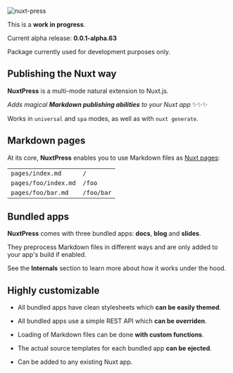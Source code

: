 ![nuxt-press](https://user-images.githubusercontent.com/904724/59497906-a2d9d680-8e94-11e9-8fac-a7172827f349.png)

This is a **work in progress**.

Current alpha release: **0.0.1-alpha.63**

Package currently used for development purposes only.

## Publishing the Nuxt way

**NuxtPress** is a multi-mode natural extension to Nuxt.js.

_Adds magical **Markdown publishing abilities** to your Nuxt app_ ✨✨✨

Works in `universal` and `spa` modes, as well as with `nuxt generate`.

## Markdown pages

At its core, **NuxtPress** enables you to use Markdown files as [Nuxt pages][np]:

[np]: https://nuxtjs.org/guide/views/#pages

<table>
<tr>
<td><code>pages/index.md</code></td>
<td><code>/</code></td>
</tr>
<tr>
<td><code>pages/foo/index.md</code></td>
<td><code>/foo</code></td>
</tr>
<tr>
<td><code>pages/foo/bar.md</code></td>
<td><code>/foo/bar</code></td>
</tr>
</table>

## Bundled apps

**NuxtPress** comes with three bundled apps: **docs**, **blog** and **slides**.

They preprocess Markdown files in different ways and are only added to your app's build if enabled.

See the **Internals** section to learn more about how it works under the hood.

## Highly customizable

- All bundled apps have clean stylesheets which **can be easily themed**.

- All bundled apps use a simple REST API which **can be overriden**.

- Loading of Markdown files can be done **with custom functions**.

- The actual source templates for each bundled app **can be ejected**.

- Can be added to any existing Nuxt app.
